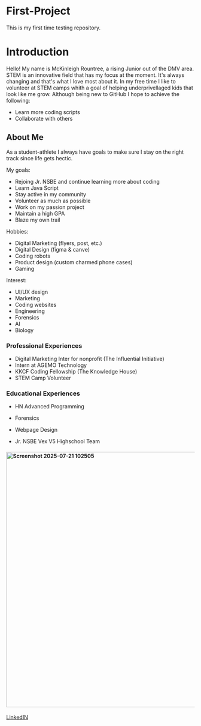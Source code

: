 # First-Project
This is my first time testing repository.

# Introduction
Hello! My name is McKinleigh Rountree, a rising Junior out of the DMV area. STEM is an innovative field that has my focus at the moment. It's always changing and that's what I love most about it. In my free time I like to volunteer at STEM camps whith a goal of helping underprivellaged kids that look like me grow. 
Although being new to GitHub I hope to achieve the following:
- Learn more coding scripts
- Collaborate with others
## About Me
As a student-athlete I always have goals to make sure I stay on the right track since life gets hectic.

My goals:
- Rejoing Jr. NSBE and continue learning more about coding
- Learn Java Script
- Stay active in my community
- Volunteer as much as possible
- Work on my passion project
- Maintain a high GPA
- Blaze my own trail

Hobbies:
- Digital Marketing (flyers, post, etc.)
- Digital Design (figma & canve)
- Coding robots
- Product design (custom charmed phone cases)
- Gaming

Interest:
- UI/UX design
- Marketing
- Coding websites
- Engineering
- Forensics
- AI
- Biology
### Professional Experiences
- Digital Marketing Inter for nonprofit (The Influential Initiative)
- Intern at AGEMO Technology
- KKCF Coding Fellowship (The Knowledge House)
- STEM Camp Volunteer

### Educational Experiences
- HN Advanced Programming
- Forensics

- Webpage Design
- Jr. NSBE Vex V5 Highschool Team
  
#### <img width="589" height="680" alt="Screenshot 2025-07-21 102505" src="https://github.com/user-attachments/assets/277b3662-d25d-4be8-8258-ed84769284a2" />
<a href= "https://www.linkedin.com/in/mckinleigh-rountree-516112377/">LinkedIN</a>
